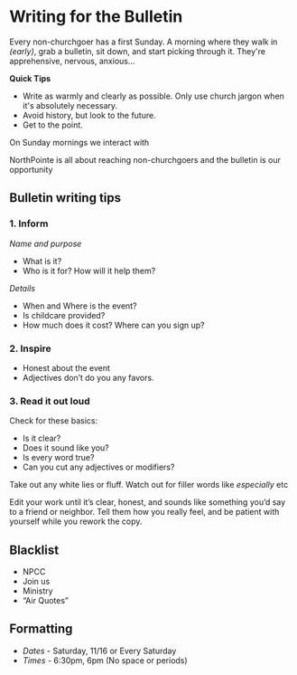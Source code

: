 # Writing for the Bulletin

Every non-churchgoer has a first Sunday. A morning where they walk in *(early)*, grab a bulletin, sit down, and start picking through it. 
They're apprehensive, nervous, anxious... 

**Quick Tips**

- Write as warmly and clearly as possible. Only use church jargon when it's absolutely necessary.
- Avoid history, but look to the future. 
- Get to the point.


On Sunday mornings we interact with 

NorthPointe is all about reaching non-churchgoers and the bulletin is our opportunity 

## Bulletin writing tips

### 1. Inform

*Name and purpose*

- 	What is it?
- 	Who is it for? How will it help them?

*Details*

- When and Where is the event?
- Is childcare provided?
- How much does it cost? Where can you sign up?


### 2. Inspire
- 	Honest about the event
- 	Adjectives don’t do you any favors.

### 3. Read it out loud
Check for these basics:

- Is it clear?
- Does it sound like you?
- Is every word true?
- Can you cut any adjectives or modifiers?

Take out any white lies or fluff. Watch out for filler words like *especially* etc

Edit your work until it’s clear, honest, and sounds like something you’d say to a friend or neighbor. Tell them how you really feel, and be patient with yourself while you rework the copy.

## Blacklist

- NPCC
- Join us
- Ministry
- “Air Quotes”


## Formatting

- *Dates* - Saturday, 11/16 or Every Saturday
- *Times* - 6:30pm, 6pm (No space or periods)